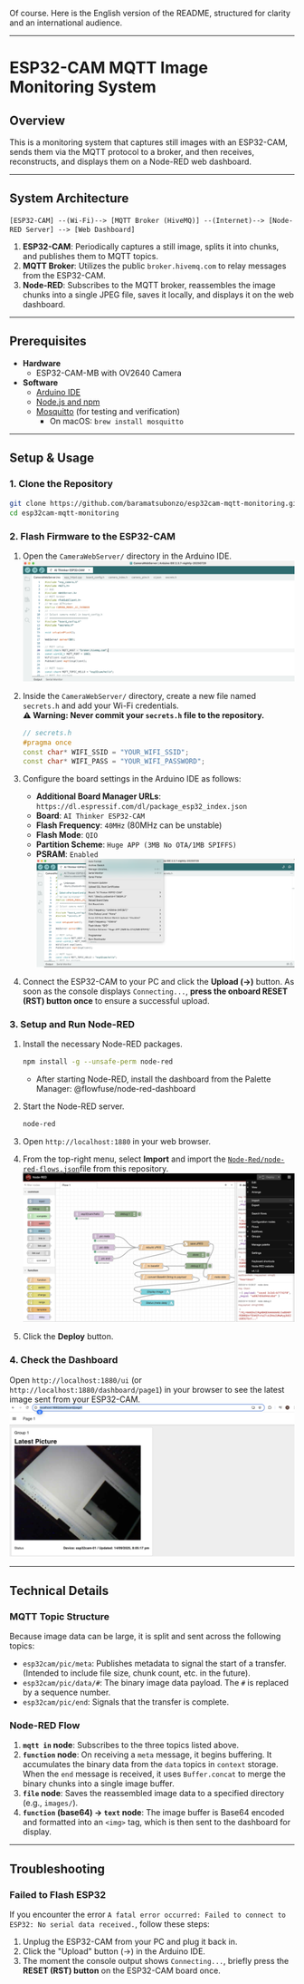Of course. Here is the English version of the README, structured for clarity and an international audience.

-----

# ESP32-CAM MQTT Image Monitoring System

## Overview

This is a monitoring system that captures still images with an ESP32-CAM, sends them via the MQTT protocol to a broker, and then receives, reconstructs, and displays them on a Node-RED web dashboard.

-----

## System Architecture

```
[ESP32-CAM] --(Wi-Fi)--> [MQTT Broker (HiveMQ)] --(Internet)--> [Node-RED Server] --> [Web Dashboard]
```

1.  **ESP32-CAM**: Periodically captures a still image, splits it into chunks, and publishes them to MQTT topics.
2.  **MQTT Broker**: Utilizes the public `broker.hivemq.com` to relay messages from the ESP32-CAM.
3.  **Node-RED**: Subscribes to the MQTT broker, reassembles the image chunks into a single JPEG file, saves it locally, and displays it on the web dashboard.

-----

## Prerequisites

  * **Hardware**
      * ESP32-CAM-MB with OV2640 Camera
  * **Software**
      * [Arduino IDE](https://www.arduino.cc/en/software)
      * [Node.js and npm](https://nodejs.org/en/)
      * [Mosquitto](https://mosquitto.org/download/) (for testing and verification)
          * On macOS: `brew install mosquitto`

-----

## Setup & Usage

### 1\. Clone the Repository

```bash
git clone https://github.com/baramatsubonzo/esp32cam-mqtt-monitoring.git
cd esp32cam-mqtt-monitoring
```

### 2\. Flash Firmware to the ESP32-CAM

1.  Open the `CameraWebServer/` directory in the Arduino IDE.
![Arduino](/docs/arduino1.png)

2.  Inside the `CameraWebServer/` directory, create a new file named `secrets.h` and add your Wi-Fi credentials.<br>
**⚠️ Warning: Never commit your `secrets.h` file to the repository.**

    ```cpp
    // secrets.h
    #pragma once
    const char* WIFI_SSID = "YOUR_WIFI_SSID";
    const char* WIFI_PASS = "YOUR_WIFI_PASSWORD";
    ```

3.  Configure the board settings in the Arduino IDE as follows:

      * **Additional Board Manager URLs**: `https://dl.espressif.com/dl/package_esp32_index.json`
      * **Board**: `AI Thinker ESP32-CAM`
      * **Flash Frequency**: `40MHz` (80MHz can be unstable)
      * **Flash Mode**: `QIO`
      * **Partition Scheme**: `Huge APP (3MB No OTA/1MB SPIFFS)`
      * **PSRAM**: `Enabled`
      ![Arduino](/docs/arduino2.png)

4.  Connect the ESP32-CAM to your PC and click the **Upload (→)** button. As soon as the console displays `Connecting...`, **press the onboard RESET (RST) button once** to ensure a successful upload.

### 3\. Setup and Run Node-RED

1.  Install the necessary Node-RED packages.

    ```bash
    npm install -g --unsafe-perm node-red
    ```
    * After starting Node-RED, install the dashboard from the Palette Manager: @flowfuse/node-red-dashboard

2.  Start the Node-RED server.

    ```bash
    node-red
    ```

3.  Open `http://localhost:1880` in your web browser.

4.  From the top-right menu, select **Import** and import the [`Node-Red/node-red-flows.json`](https://github.com/baramatsubonzo/esp32cam-mqtt-monitoring/blob/master/Node-Red/node-red-flows.json)file from this repository.
![Arduino](/docs/node-red.png)

5.  Click the **Deploy** button.

### 4\. Check the Dashboard

Open `http://localhost:1880/ui` (or `http://localhost:1880/dashboard/page1`) in your browser to see the latest image sent from your ESP32-CAM.
![Arduino](/docs/dashboard.png)

-----

## Technical Details

### MQTT Topic Structure

Because image data can be large, it is split and sent across the following topics:

  * `esp32cam/pic/meta`: Publishes metadata to signal the start of a transfer. (Intended to include file size, chunk count, etc. in the future).
  * `esp32cam/pic/data/#`: The binary image data payload. The `#` is replaced by a sequence number.
  * `esp32cam/pic/end`: Signals that the transfer is complete.

### Node-RED Flow

1.  **`mqtt in` node**: Subscribes to the three topics listed above.
2.  **`function` node**: On receiving a `meta` message, it begins buffering. It accumulates the binary data from the `data` topics in `context` storage. When the `end` message is received, it uses `Buffer.concat` to merge the binary chunks into a single image buffer.
3.  **`file` node**: Saves the reassembled image data to a specified directory (e.g., `images/`).
4.  **`function` (base64) → `text` node**: The image buffer is Base64 encoded and formatted into an `<img>` tag, which is then sent to the dashboard for display.

-----

## Troubleshooting

### Failed to Flash ESP32

If you encounter the error `A fatal error occurred: Failed to connect to ESP32: No serial data received.`, follow these steps:

1.  Unplug the ESP32-CAM from your PC and plug it back in.
2.  Click the "Upload" button (→) in the Arduino IDE.
3.  The moment the console output shows `Connecting...`, briefly press the **RESET (RST) button** on the ESP32-CAM board once.